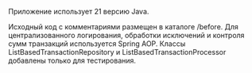Приложение использует 21 версию Java.

Исходный код с комментариями размещен в каталоге /before.
Для централизованного логирования, обработки исключений и контроля сумм транзакций используется Spring AOP.
Классы ListBasedTransactionRepository и ListBasedTransactionProcessor добавлены только для тестирования.